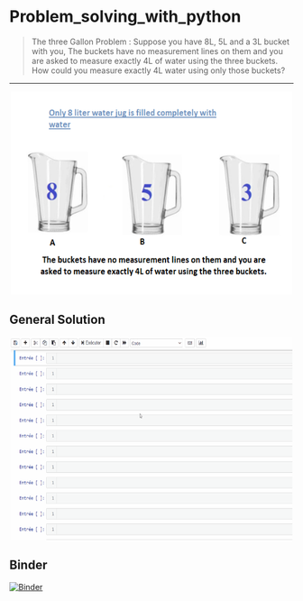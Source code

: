 # Problem_solving_with_python
> The three Gallon Problem : Suppose you have 8L, 5L and a 3L bucket with you, The buckets have no measurement lines on them and you are asked to measure exactly 4L of water using the three buckets. How could you measure exactly 4L water using only those buckets?
-------------------------------------------------
<center>
<img src="img/3GP.png" width=500 height=360 /></center>


## General Solution
<center><img src="img/AnimationG.gif" width=500 height=360 /></center>

## Binder 
[![Binder](https://mybinder.org/badge_logo.svg)](https://mybinder.org/v2/gh/nevermind78/Problem_solving_with_python/master?labpath=index.ipynb)
